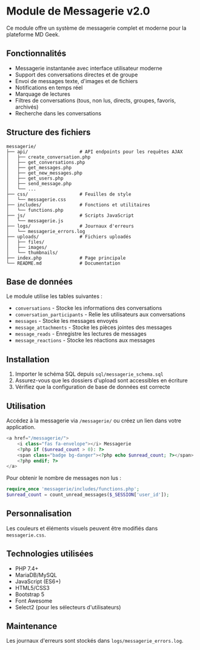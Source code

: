 # Module de Messagerie v2.0

Ce module offre un système de messagerie complet et moderne pour la plateforme MD Geek.

## Fonctionnalités

- Messagerie instantanée avec interface utilisateur moderne
- Support des conversations directes et de groupe
- Envoi de messages texte, d'images et de fichiers
- Notifications en temps réel
- Marquage de lectures
- Filtres de conversations (tous, non lus, directs, groupes, favoris, archivés)
- Recherche dans les conversations

## Structure des fichiers

```
messagerie/
├── api/                   # API endpoints pour les requêtes AJAX
│   ├── create_conversation.php
│   ├── get_conversations.php
│   ├── get_messages.php
│   ├── get_new_messages.php
│   ├── get_users.php
│   ├── send_message.php
│   └── ...
├── css/                   # Feuilles de style
│   └── messagerie.css
├── includes/              # Fonctions et utilitaires
│   └── functions.php
├── js/                    # Scripts JavaScript
│   └── messagerie.js
├── logs/                  # Journaux d'erreurs
│   └── messagerie_errors.log
├── uploads/               # Fichiers uploadés
│   ├── files/
│   ├── images/
│   └── thumbnails/
├── index.php              # Page principale
└── README.md              # Documentation
```

## Base de données

Le module utilise les tables suivantes :

- `conversations` - Stocke les informations des conversations
- `conversation_participants` - Relie les utilisateurs aux conversations
- `messages` - Stocke les messages envoyés
- `message_attachments` - Stocke les pièces jointes des messages
- `message_reads` - Enregistre les lectures de messages
- `message_reactions` - Stocke les réactions aux messages

## Installation

1. Importer le schéma SQL depuis `sql/messagerie_schema.sql`
2. Assurez-vous que les dossiers d'upload sont accessibles en écriture
3. Vérifiez que la configuration de base de données est correcte

## Utilisation

Accédez à la messagerie via `/messagerie/` ou créez un lien dans votre application.

```php
<a href="/messagerie/">
    <i class="fas fa-envelope"></i> Messagerie
    <?php if ($unread_count > 0): ?>
    <span class="badge bg-danger"><?php echo $unread_count; ?></span>
    <?php endif; ?>
</a>
```

Pour obtenir le nombre de messages non lus :

```php
require_once 'messagerie/includes/functions.php';
$unread_count = count_unread_messages($_SESSION['user_id']);
```

## Personnalisation

Les couleurs et éléments visuels peuvent être modifiés dans `messagerie.css`.

## Technologies utilisées

- PHP 7.4+
- MariaDB/MySQL
- JavaScript (ES6+)
- HTML5/CSS3
- Bootstrap 5
- Font Awesome
- Select2 (pour les sélecteurs d'utilisateurs)

## Maintenance

Les journaux d'erreurs sont stockés dans `logs/messagerie_errors.log`. 